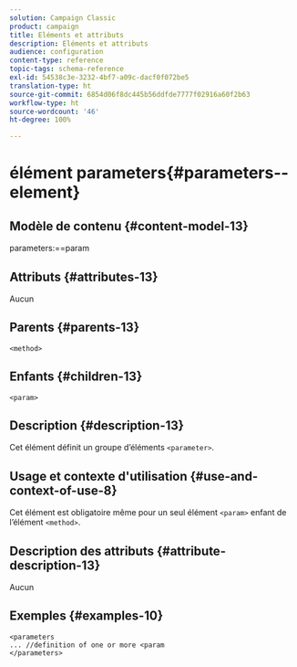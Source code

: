 ```yaml
---
solution: Campaign Classic
product: campaign
title: Eléments et attributs
description: Eléments et attributs
audience: configuration
content-type: reference
topic-tags: schema-reference
exl-id: 54538c3e-3232-4bf7-a09c-dacf0f072be5
translation-type: ht
source-git-commit: 6854d06f8dc445b56ddfde7777f02916a60f2b63
workflow-type: ht
source-wordcount: '46'
ht-degree: 100%

---
```


# élément parameters{#parameters--element}

## Modèle de contenu {#content-model-13}

parameters:==param

## Attributs {#attributes-13}

Aucun

## Parents {#parents-13}

`<method>`

## Enfants {#children-13}

`<param>`

## Description {#description-13}

Cet élément définit un groupe d’éléments `<parameter>`.

## Usage et contexte d&#39;utilisation {#use-and-context-of-use-8}

Cet élément est obligatoire même pour un seul élément `<param>` enfant de l’élément `<method>`.

## Description des attributs {#attribute-description-13}

Aucun

## Exemples       {#examples-10}

```
<parameters
... //definition of one or more <param
</parameters>
```
